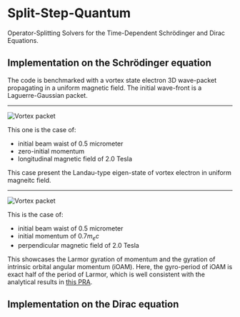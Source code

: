 # Split-Step-Quantum

Operator-Splitting Solvers for the Time-Dependent Schrödinger and Dirac Equations.

## Implementation on the Schrödinger equation

The code is benchmarked with a vortex state electron 3D wave-packet propagating in a uniform magnetic field. The initial wave-front is a Laguerre-Gaussian packet.

---
![Vortex packet](https://github.com/Leonardo-HHD/Split-Step-Quantum/blob/dev/examples/Schrodinger/vortex_co-axis_vz%3D0_Bz%3D2.0T/Psi.gif)

This one is the case of:
- initial beam waist of 0.5 micrometer
- zero-initial momentum
- longitudinal magnetic field of 2.0 Tesla

This case present the Landau-type eigen-state of vortex electron in uniform magneitc field.

---
![Vortex packet](https://github.com/Leonardo-HHD/Split-Step-Quantum/blob/dev/examples/Schrodinger/vortex_ortho_vz0%3D40kms_By%3D2.0T/Psi.gif)

This is the case of:
- initial beam waist of 0.5 micrometer
- initial momentum of $0.7m_e c$
- perpendicular magnetic field of 2.0 Tesla

This showcases the Larmor gyration of momentum and the gyration of intrinsic orbital angular momentum (iOAM). Here, the gyro-period of iOAM is exact half of the period of Larmor, which is well consistent with the analytical results in [this PRA](https://link.aps.org/doi/10.1103/PhysRevA.86.012701).

## Implementation on the Dirac equation
